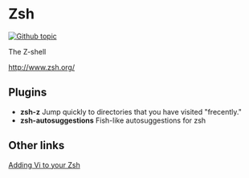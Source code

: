 # Zsh

<a href="https://github.com/topics/zsh" target="_blank">
	<img src="https://img.shields.io/badge/git-topics-blue?style=flat&logo=Github" alt="Github topic"/>
</a>

The Z-shell


http://www.zsh.org/


## Plugins	

- <b>zsh-z</b> <badge-stars repo='agkozak/zsh-z'></badge-stars> Jump quickly to directories that you have visited "frecently."
- <b>zsh-autosuggestions</b> <badge-stars repo='zsh-users/zsh-autosuggestions'></badge-stars> Fish-like autosuggestions for zsh


## Other links

[Adding Vi to your Zsh](https://dougblack.io/words/zsh-vi-mode.html)
